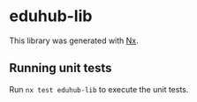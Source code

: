 # eduhub-lib

This library was generated with [Nx](https://nx.dev).

## Running unit tests

Run `nx test eduhub-lib` to execute the unit tests.
